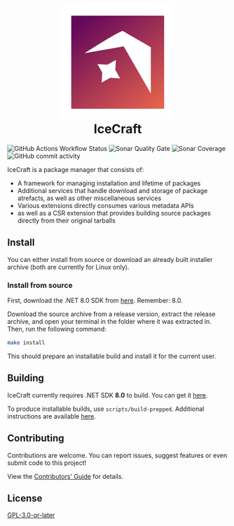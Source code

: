 <h1 style="text-align: center;"><img src="assets/logo.svg" alt="IceCraft logo"/><br />IceCraft</h1>

![GitHub Actions Workflow Status](https://img.shields.io/github/actions/workflow/status/IceCrafters/IceCraft/dotnet.yml?style=flat-square&logo=github&link=https%3A%2F%2Fgithub.com%2FIceCrafters%2FIceCraft%2Factions%2Fworkflows%2Fdotnet.yml)
![Sonar Quality Gate](https://img.shields.io/sonar/quality_gate/IceCrafters_IceCraft?server=https%3A%2F%2Fsonarcloud.io&style=flat-square&logo=sonarcloud&link=https%3A%2F%2Fsonarcloud.io%2Fproject%2Foverview%3Fid%3DIceCrafters_IceCraft)
![Sonar Coverage](https://img.shields.io/sonar/coverage/IceCrafters_IceCraft?server=https%3A%2F%2Fsonarcloud.io&style=flat-square&logo=sonarcloud)
![GitHub commit activity](https://img.shields.io/github/commit-activity/m/IceCrafters/IceCraft?style=flat-square)

IceCraft is a package manager that consists of: 

- A framework for managing installation and lifetime of packages
- Additional services that handle download and storage of package atrefacts,
  as well as other miscellaneous services
- Various extensions directly consumes various metadata APIs
- as well as a CSR  extension that provides building source packages directly 
  from their original tarballs

## Install

You can either install from source or download an already built installer
archive (both are currently for Linux only).

### Install from source

First, download the .NET 8.0 SDK from [here](https://dot.net). Remember: 8.0.

Download the source archive from a release version, extract the release archive,
and open your terminal in the folder where it was extracted in. Then, run the
following command:

```sh
make install
```

This should prepare an installable build and install it for the current user.

## Building

IceCraft currently requires .NET SDK **8.0** to build. You can get it [here](https://dot.net).

To produce installable builds, use `scripts/build-prepped`. Additional
instructions are available [here](BUILDING.md).

## Contributing

Contributions are welcome. You can report issues, suggest features or even
submit code to this project!

View the [Contributors' Guide](CONTRIBUTING.md) for details.

## License

[GPL-3.0-or-later](COPYING)